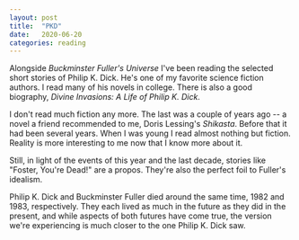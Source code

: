 ```yaml
---
layout: post
title:  "PKD"
date:   2020-06-20
categories: reading
---
```


Alongside _Buckminster Fuller's Universe_ I've been reading the selected short stories of Philip K. Dick. He's one of my favorite science fiction authors. I read many of his novels in college. There is also a good biography, _Divine Invasions: A Life of Philip K. Dick_.

I don't read much fiction any more. The last was a couple of years ago -- a novel a friend recommended to me, Doris Lessing's _Shikasta_. Before that it had been several years. When I was young I read almost nothing but fiction. Reality is more interesting to me now that I know more about it.

Still, in light of the events of this year and the last decade, stories like "Foster, You're Dead!" are a propos. They're also the perfect foil to Fuller's idealism.

Philip K. Dick and Buckminster Fuller died around the same time, 1982 and 1983, respectively. They each lived as much in the future as they did in the present, and while aspects of both futures have come true, the version we're experiencing is much closer to the one Philip K. Dick saw.